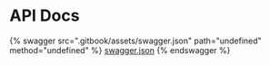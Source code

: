 # API Docs

{% swagger src=".gitbook/assets/swagger.json" path="undefined" method="undefined" %}
[swagger.json](.gitbook/assets/swagger.json)
{% endswagger %}
